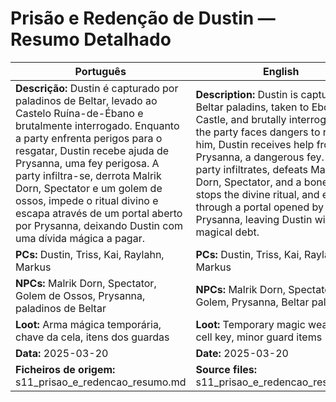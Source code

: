
# Prisão e Redenção de Dustin — Resumo Detalhado

| Português | English |
|-----------|---------|
| **Descrição:** Dustin é capturado por paladinos de Beltar, levado ao Castelo Ruína-de-Ébano e brutalmente interrogado. Enquanto a party enfrenta perigos para o resgatar, Dustin recebe ajuda de Prysanna, uma fey perigosa. A party infiltra-se, derrota Malrik Dorn, Spectator e um golem de ossos, impede o ritual divino e escapa através de um portal aberto por Prysanna, deixando Dustin com uma dívida mágica a pagar.<br> | **Description:** Dustin is captured by Beltar paladins, taken to Ebony Ruin Castle, and brutally interrogated. As the party faces dangers to rescue him, Dustin receives help from Prysanna, a dangerous fey. The party infiltrates, defeats Malrik Dorn, Spectator, and a bone golem, stops the divine ritual, and escapes through a portal opened by Prysanna, leaving Dustin with a magical debt.<br> |
| **PCs:** Dustin, Triss, Kai, Raylahn, Markus | **PCs:** Dustin, Triss, Kai, Raylahn, Markus |
| **NPCs:** Malrik Dorn, Spectator, Golem de Ossos, Prysanna, paladinos de Beltar | **NPCs:** Malrik Dorn, Spectator, Bone Golem, Prysanna, Beltar paladins |
| **Loot:** Arma mágica temporária, chave da cela, itens dos guardas | **Loot:** Temporary magic weapon, cell key, minor guard items |
| **Data:** 2025-03-20 | **Date:** 2025-03-20 |
| **Ficheiros de origem:** s11_prisao_e_redencao_resumo.md | **Source files:** s11_prisao_e_redencao_resumo.md |


















